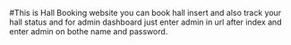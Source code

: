#This is Hall Booking website
you can book hall insert and also track your hall status and for admin dashboard just enter admin in url after index and enter admin on bothe name and password.
